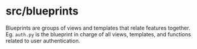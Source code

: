 # src/blueprints

Blueprints are groups of views and templates that relate features together. Eg.
`auth.py` is the blueprint in charge of all views, templates, and functions
related to user authentication.
